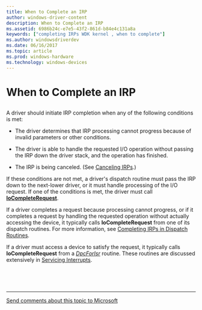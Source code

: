 ```yaml
---
title: When to Complete an IRP
author: windows-driver-content
description: When to Complete an IRP
ms.assetid: 6986b24c-e7e5-43f2-861d-b84e4c131a8a
keywords: ["completing IRPs WDK kernel , when to complete"]
ms.author: windowsdriverdev
ms.date: 06/16/2017
ms.topic: article
ms.prod: windows-hardware
ms.technology: windows-devices
---
```


# When to Complete an IRP


## <a href="" id="ddk-when-to-complete-an-irp-kg"></a>


A driver should initiate IRP completion when any of the following conditions is met:

-   The driver determines that IRP processing cannot progress because of invalid parameters or other conditions.

-   The driver is able to handle the requested I/O operation without passing the IRP down the driver stack, and the operation has finished.

-   The IRP is being canceled. (See [Canceling IRPs](canceling-irps.md).)

If these conditions are not met, a driver's dispatch routine must pass the IRP down to the next-lower driver, or it must handle processing of the I/O request. If one of the conditions is met, the driver must call [**IoCompleteRequest**](https://msdn.microsoft.com/library/windows/hardware/ff548343).

If a driver completes a request because processing cannot progress, or if it completes a request by handling the requested operation without actually accessing the device, it typically calls **IoCompleteRequest** from one of its dispatch routines. For more information, see [Completing IRPs in Dispatch Routines](completing-irps-in-dispatch-routines.md).

If a driver must access a device to satisfy the request, it typically calls **IoCompleteRequest** from a [*DpcForIsr*](https://msdn.microsoft.com/library/windows/hardware/ff544079) routine. These routines are discussed extensively in [Servicing Interrupts](servicing-interrupts.md).

 

 


--------------------
[Send comments about this topic to Microsoft](mailto:wsddocfb@microsoft.com?subject=Documentation%20feedback%20%5Bkernel\kernel%5D:%20When%20to%20Complete%20an%20IRP%20%20RELEASE:%20%286/14/2017%29&body=%0A%0APRIVACY%20STATEMENT%0A%0AWe%20use%20your%20feedback%20to%20improve%20the%20documentation.%20We%20don't%20use%20your%20email%20address%20for%20any%20other%20purpose,%20and%20we'll%20remove%20your%20email%20address%20from%20our%20system%20after%20the%20issue%20that%20you're%20reporting%20is%20fixed.%20While%20we're%20working%20to%20fix%20this%20issue,%20we%20might%20send%20you%20an%20email%20message%20to%20ask%20for%20more%20info.%20Later,%20we%20might%20also%20send%20you%20an%20email%20message%20to%20let%20you%20know%20that%20we've%20addressed%20your%20feedback.%0A%0AFor%20more%20info%20about%20Microsoft's%20privacy%20policy,%20see%20http://privacy.microsoft.com/default.aspx. "Send comments about this topic to Microsoft")


